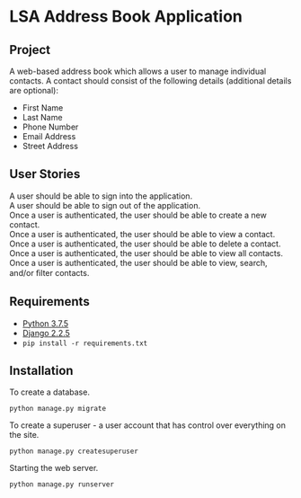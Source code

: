 # LSA Address Book Application

## Project

A web-based address book which allows a user to manage individual contacts.
A contact should consist of the following details (additional details are optional):

* First Name
* Last Name
* Phone Number
* Email Address
* Street Address

## User Stories

A user should be able to sign into the application.  
A user should be able to sign out of the application.  
Once a user is authenticated, the user should be able to create a new contact.  
Once a user is authenticated, the user should be able to view a contact.  
Once a user is authenticated, the user should be able to delete a contact.  
Once a user is authenticated, the user should be able to view all contacts.  
Once a user is authenticated, the user should be able to view, search, and/or ﬁlter contacts.

## Requirements

* [Python 3.7.5](https://www.python.org/)
* [Django 2.2.5](https://www.djangoproject.com/download/)
* ```pip install -r requirements.txt```

## Installation

To create a database.

    python manage.py migrate

To create a superuser - a user account that has control over everything on the site.

    python manage.py createsuperuser

Starting the web server.

    python manage.py runserver
